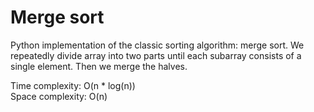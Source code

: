 # Merge sort

Python implementation of the classic sorting algorithm: merge sort. We repeatedly divide array into two parts until each subarray consists of a single element. Then we merge the halves.

Time complexity: O(n * log(n)) <br />
Space complexity: O(n)
